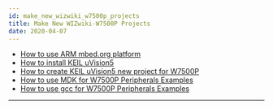 ```yaml
---
id: make_new_wizwiki_w7500p_projects
title: Make New WIZwiki-W7500P Projects
date: 2020-04-07
---
```


   * [How to use ARM mbed.org platform]()
   * [How to install KEIL uVision5]()
   * [How to create KEIL uVision5 new project for W7500P]()
   * [How to use MDK for W7500P Peripherals Examples]()
   * [How to use gcc for W7500P Peripherals Examples]()

-----
